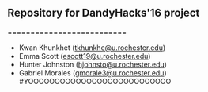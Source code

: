 ## Repository for DandyHacks'16 project
==========================
- Kwan Khunkhet (tkhunkhe@u.rochester.edu)
- Emma Scott (escott19@u.rochester.edu)
- Hunter Johnston (hjohnsto@u.rochester.edu)
- Gabriel Morales (gmorale3@u.rochester.edu)
#YOOOOOOOOOOOOOOOOOOOOOOOOOOO
